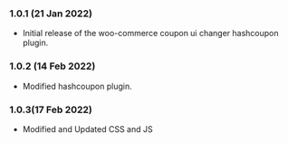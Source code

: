 ### 1.0.1 (21 Jan 2022)

* Initial release of the woo-commerce coupon ui changer hashcoupon plugin.

### 1.0.2 (14 Feb 2022)

* Modified hashcoupon plugin.

### 1.0.3(17 Feb 2022)

* Modified and Updated CSS and JS 